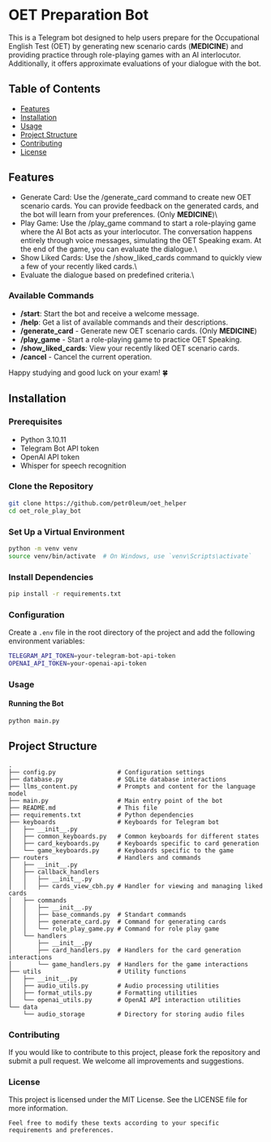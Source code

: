 # OET Preparation Bot

This is a Telegram bot designed to help users prepare for the Occupational English Test (OET) by generating new scenario cards (**MEDICINE**) and providing practice through role-playing games with an AI interlocutor. Additionally, it offers approximate evaluations of your dialogue with the bot.

## Table of Contents

- [Features](#features)
- [Installation](#installation)
- [Usage](#usage)
- [Project Structure](#project-structure)
- [Contributing](#contributing)
- [License](#license)

## Features

- Generate Card: Use the /generate_card command to create new OET scenario cards. You can provide feedback on the generated cards, and the bot will learn from your preferences. (Only **MEDICINE**)\\
- Play Game: Use the /play_game command to start a role-playing game where the AI Bot acts as your interlocutor. The conversation happens entirely through voice messages, simulating the OET Speaking exam. At the end of the game, you can evaluate the dialogue.\\
- Show Liked Cards: Use the /show_liked_cards command to quickly view a few of your recently liked cards.\\
- Evaluate the dialogue based on predefined criteria.\\

### Available Commands
* __/start__: Start the bot and receive a welcome message.
* __/help__: Get a list of available commands and their descriptions.
* __/generate_card__ - Generate new OET scenario cards. (Only **MEDICINE**)
* __/play_game__ - Start a role-playing game to practice OET Speaking.
* __/show_liked_cards__: View your recently liked OET scenario cards.
* __/cancel__ - Cancel the current operation.

Happy studying and good luck on your exam! 🍀

## Installation

### Prerequisites

- Python 3.10.11
- Telegram Bot API token
- OpenAI API token
- Whisper for speech recognition

### Clone the Repository

```bash
git clone https://github.com/petr0leum/oet_helper
cd oet_role_play_bot
```

### Set Up a Virtual Environment
```bash
python -m venv venv
source venv/bin/activate  # On Windows, use `venv\Scripts\activate`
```

### Install Dependencies
```bash
pip install -r requirements.txt
```

### Configuration
Create a ```.env``` file in the root directory of the project and add the following environment variables:
```bash
TELEGRAM_API_TOKEN=your-telegram-bot-api-token
OPENAI_API_TOKEN=your-openai-api-token
```

### Usage
#### Running the Bot
```bash
python main.py
```

## Project Structure

```plaintext
.
├── config.py                 # Configuration settings
├── database.py               # SQLite database interactions
├── llms_content.py           # Prompts and content for the language model
├── main.py                   # Main entry point of the bot
├── README.md                 # This file
├── requirements.txt          # Python dependencies
├── keyboards                 # Keyboards for Telegram bot
│   ├── __init__.py
│   ├── common_keyboards.py   # Common keyboards for different states
│   ├── card_keyboards.py     # Keyboards specific to card generation
│   └── game_keyboards.py     # Keyboards specific to the game
├── routers                   # Handlers and commands
│   ├── __init__.py
│   ├── callback_handlers
│   │   ├── __init__.py
│   │   ├── cards_view_cbh.py # Handler for viewing and managing liked cards
│   ├── commands
│   │   ├── __init__.py
│   │   ├── base_commands.py  # Standart commands
│   │   ├── generate_card.py  # Command for generating cards
│   │   └── role_play_game.py # Command for role play game
│   └── handlers
│       ├── __init__.py
│       ├── card_handlers.py  # Handlers for the card generation interactions
│       └── game_handlers.py  # Handlers for the game interactions
├── utils                     # Utility functions
│   ├── __init__.py
│   ├── audio_utils.py        # Audio processing utilities
│   ├── format_utils.py       # Formatting utilities
│   └── openai_utils.py       # OpenAI API interaction utilities
└── data
    └── audio_storage         # Directory for storing audio files    
```

### Contributing
If you would like to contribute to this project, please fork the repository and submit a pull request. We welcome all improvements and suggestions.

### License
This project is licensed under the MIT License. See the LICENSE file for more information.
```
Feel free to modify these texts according to your specific requirements and preferences.
```